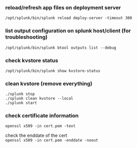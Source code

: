 ### reload/refresh app files on deployment server
`/opt/splunk/bin/splunk reload deploy-server -timeout 300`

### list output configuration on splunk host/client (for troubleshooting)
`/opt/splunk/bin/splunk btool outputs list --debug`

### check kvstore status
`/opt/splunk/bin/splunk show kvstore-status`

### clean kvstore (remove everything)
```
./splunk stop
./splunk clean kvstore --local
./splunk start
```

### check certificate information
`openssl x509 -in cert.pem -text`

check the enddate of the cert<br />
`openssl x509 -in cert.pem -enddate -noout`
